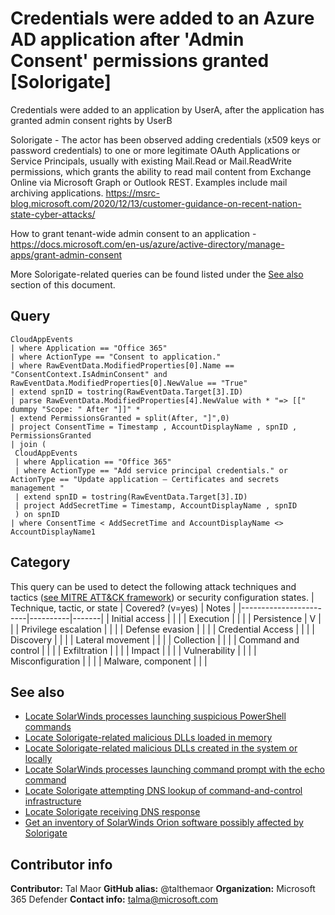 # Credentials were added to an Azure AD application after 'Admin Consent' permissions granted [Solorigate]
Credentials were added to an application by UserA, after the application has granted admin consent rights by UserB

Solorigate - The actor has been observed adding credentials (x509 keys or password credentials) to one or more legitimate OAuth Applications or Service Principals, usually with existing Mail.Read or Mail.ReadWrite permissions, which grants the ability to read mail content from Exchange Online via Microsoft Graph or Outlook REST. Examples include mail archiving applications.
https://msrc-blog.microsoft.com/2020/12/13/customer-guidance-on-recent-nation-state-cyber-attacks/

How to grant tenant-wide admin consent to an application -
https://docs.microsoft.com/en-us/azure/active-directory/manage-apps/grant-admin-consent

More Solorigate-related queries can be found listed under the [See also](#see-also) section of this document.

## Query
```
CloudAppEvents
| where Application == "Office 365"
| where ActionType == "Consent to application."
| where RawEventData.ModifiedProperties[0].Name == "ConsentContext.IsAdminConsent" and RawEventData.ModifiedProperties[0].NewValue == "True"
| extend spnID = tostring(RawEventData.Target[3].ID)
| parse RawEventData.ModifiedProperties[4].NewValue with * "=> [[" dummpy "Scope: " After "]]" *
| extend PermissionsGranted = split(After, "]",0)
| project ConsentTime = Timestamp , AccountDisplayName , spnID , PermissionsGranted
| join (
 CloudAppEvents
 | where Application == "Office 365"
 | where ActionType == "Add service principal credentials." or ActionType == "Update application – Certificates and secrets management "
 | extend spnID = tostring(RawEventData.Target[3].ID) 
 | project AddSecretTime = Timestamp, AccountDisplayName , spnID 
 ) on spnID 
| where ConsentTime < AddSecretTime and AccountDisplayName <> AccountDisplayName1
```
## Category
This query can be used to detect the following attack techniques and tactics ([see MITRE ATT&CK framework](https://attack.mitre.org/)) or security configuration states.
| Technique, tactic, or state | Covered? (v=yes) | Notes |
|------------------------|----------|-------|
| Initial access |  |  |
| Execution |  |  |
| Persistence | V |  | 
| Privilege escalation |  |  |
| Defense evasion |  |  | 
| Credential Access |  |  | 
| Discovery |  |  | 
| Lateral movement |  |  | 
| Collection |  |  | 
| Command and control |  |  | 
| Exfiltration |  |  | 
| Impact |  |  |
| Vulnerability |  |  |
| Misconfiguration |  |  |
| Malware, component |  |  |

## See also

* [Locate SolarWinds processes launching suspicious PowerShell commands](../Campaigns/launching-base64-powershell[Solorigate].md)
* [Locate Solorigate-related malicious DLLs loaded in memory](../Campaigns/locate-dll-loaded-in-memory[Solorigate].md)
* [Locate Solorigate-related malicious DLLs created in the system or locally](../Campaigns/locate-dll-created-locally[Solorigate].md)
* [Locate SolarWinds processes launching command prompt with the echo command](../Campaigns/launching-cmd-echo[Solorigate].md)
* [Locate Solorigate attempting DNS lookup of command-and-control infrastructure](../Campaigns/c2-lookup-from-nonbrowser[Solorigate]..md)
* [Locate Solorigate receiving DNS response](../Campaigns/c2-lookup-response[Solorigate].md)
* [Get an inventory of SolarWinds Orion software possibly affected by Solorigate](../Campaigns/possible-affected-software-orion[Solorigate].md)

## Contributor info
**Contributor:** Tal Maor
**GitHub alias:** @talthemaor
**Organization:** Microsoft 365 Defender
**Contact info:** talma@microsoft.com
